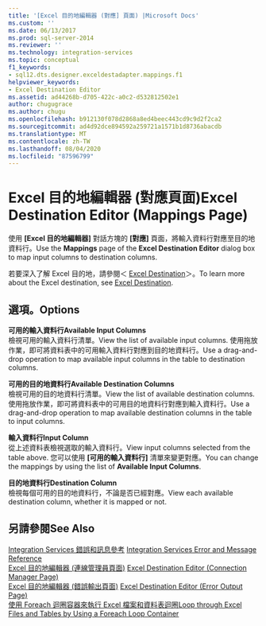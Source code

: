 ```yaml
---
title: '[Excel 目的地編輯器 (對應] 頁面) |Microsoft Docs'
ms.custom: ''
ms.date: 06/13/2017
ms.prod: sql-server-2014
ms.reviewer: ''
ms.technology: integration-services
ms.topic: conceptual
f1_keywords:
- sql12.dts.designer.exceldestadapter.mappings.f1
helpviewer_keywords:
- Excel Destination Editor
ms.assetid: ad44268b-d705-422c-a0c2-d532812502e1
author: chugugrace
ms.author: chugu
ms.openlocfilehash: b912130f078d2868a8ed4beec443cd9c9d2f2ca2
ms.sourcegitcommit: ad4d92dce894592a259721a1571b1d8736abacdb
ms.translationtype: MT
ms.contentlocale: zh-TW
ms.lasthandoff: 08/04/2020
ms.locfileid: "87596799"
---
```

# <a name="excel-destination-editor-mappings-page"></a><span data-ttu-id="a5d50-102">Excel 目的地編輯器 (對應頁面)</span><span class="sxs-lookup"><span data-stu-id="a5d50-102">Excel Destination Editor (Mappings Page)</span></span>
  <span data-ttu-id="a5d50-103">使用 **[Excel 目的地編輯器]** 對話方塊的 **[對應]** 頁面，將輸入資料行對應至目的地資料行。</span><span class="sxs-lookup"><span data-stu-id="a5d50-103">Use the **Mappings** page of the **Excel Destination Editor** dialog box to map input columns to destination columns.</span></span>  
  
 <span data-ttu-id="a5d50-104">若要深入了解 Excel 目的地，請參閱＜ [Excel Destination](data-flow/excel-destination.md)＞。</span><span class="sxs-lookup"><span data-stu-id="a5d50-104">To learn more about the Excel destination, see [Excel Destination](data-flow/excel-destination.md).</span></span>  
  
## <a name="options"></a><span data-ttu-id="a5d50-105">選項。</span><span class="sxs-lookup"><span data-stu-id="a5d50-105">Options</span></span>  
 <span data-ttu-id="a5d50-106">**可用的輸入資料行**</span><span class="sxs-lookup"><span data-stu-id="a5d50-106">**Available Input Columns**</span></span>  
 <span data-ttu-id="a5d50-107">檢視可用的輸入資料行清單。</span><span class="sxs-lookup"><span data-stu-id="a5d50-107">View the list of available input columns.</span></span> <span data-ttu-id="a5d50-108">使用拖放作業，即可將資料表中的可用輸入資料行對應到目的地資料行。</span><span class="sxs-lookup"><span data-stu-id="a5d50-108">Use a drag-and-drop operation to map available input columns in the table to destination columns.</span></span>  
  
 <span data-ttu-id="a5d50-109">**可用的目的地資料行**</span><span class="sxs-lookup"><span data-stu-id="a5d50-109">**Available Destination Columns**</span></span>  
 <span data-ttu-id="a5d50-110">檢視可用的目的地資料行清單。</span><span class="sxs-lookup"><span data-stu-id="a5d50-110">View the list of available destination columns.</span></span> <span data-ttu-id="a5d50-111">使用拖放作業，即可將資料表中的可用目的地資料行對應到輸入資料行。</span><span class="sxs-lookup"><span data-stu-id="a5d50-111">Use a drag-and-drop operation to map available destination columns in the table to input columns.</span></span>  
  
 <span data-ttu-id="a5d50-112">**輸入資料行**</span><span class="sxs-lookup"><span data-stu-id="a5d50-112">**Input Column**</span></span>  
 <span data-ttu-id="a5d50-113">從上述資料表檢視選取的輸入資料行。</span><span class="sxs-lookup"><span data-stu-id="a5d50-113">View input columns selected from the table above.</span></span> <span data-ttu-id="a5d50-114">您可以使用 **[可用的輸入資料行]** 清單來變更對應。</span><span class="sxs-lookup"><span data-stu-id="a5d50-114">You can change the mappings by using the list of **Available Input Columns**.</span></span>  
  
 <span data-ttu-id="a5d50-115">**目的地資料行**</span><span class="sxs-lookup"><span data-stu-id="a5d50-115">**Destination Column**</span></span>  
 <span data-ttu-id="a5d50-116">檢視每個可用的目的地資料行，不論是否已經對應。</span><span class="sxs-lookup"><span data-stu-id="a5d50-116">View each available destination column, whether it is mapped or not.</span></span>  
  
## <a name="see-also"></a><span data-ttu-id="a5d50-117">另請參閱</span><span class="sxs-lookup"><span data-stu-id="a5d50-117">See Also</span></span>  
 <span data-ttu-id="a5d50-118">[Integration Services 錯誤和訊息參考](../../2014/integration-services/integration-services-error-and-message-reference.md) </span><span class="sxs-lookup"><span data-stu-id="a5d50-118">[Integration Services Error and Message Reference](../../2014/integration-services/integration-services-error-and-message-reference.md) </span></span>  
 <span data-ttu-id="a5d50-119">[Excel 目的地編輯器 &#40;連線管理員頁面&#41;](../../2014/integration-services/excel-destination-editor-connection-manager-page.md) </span><span class="sxs-lookup"><span data-stu-id="a5d50-119">[Excel Destination Editor &#40;Connection Manager Page&#41;](../../2014/integration-services/excel-destination-editor-connection-manager-page.md) </span></span>  
 <span data-ttu-id="a5d50-120">[Excel 目的地編輯器 &#40;錯誤輸出頁面&#41;](../../2014/integration-services/excel-destination-editor-error-output-page.md) </span><span class="sxs-lookup"><span data-stu-id="a5d50-120">[Excel Destination Editor &#40;Error Output Page&#41;](../../2014/integration-services/excel-destination-editor-error-output-page.md) </span></span>  
 [<span data-ttu-id="a5d50-121">使用 Foreach 迴圈容器來執行 Excel 檔案和資料表迴圈</span><span class="sxs-lookup"><span data-stu-id="a5d50-121">Loop through Excel Files and Tables by Using a Foreach Loop Container</span></span>](control-flow/foreach-loop-container.md)  
  
  
